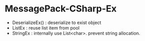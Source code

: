 # MessagePack-CSharp-Ex
- DeserializeEx() : deserialize to exist object
- ListEx : reuse list item from pool
- StringEx : internally use List\<char\>. prevent string allocation.
